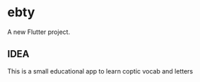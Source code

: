 # ebty

A new Flutter project.

## IDEA

This is a small educational app to learn coptic vocab and letters